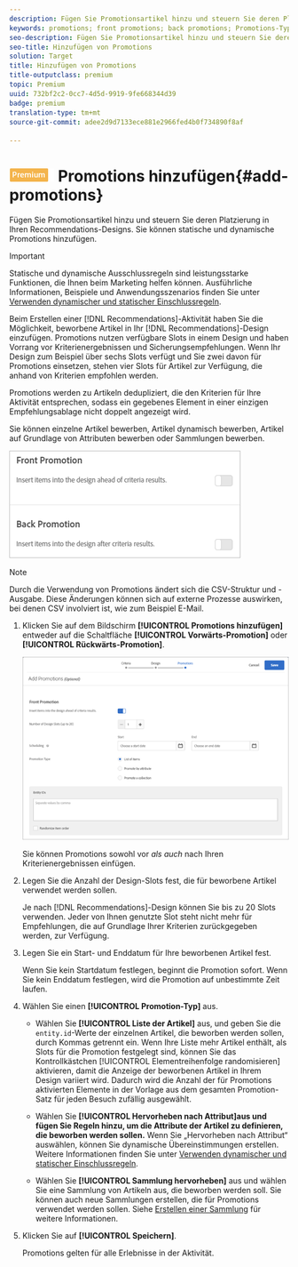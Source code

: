 ```yaml
---
description: Fügen Sie Promotionsartikel hinzu und steuern Sie deren Platzierung in Ihren Recommendations-Designs. Sie können statische und dynamische Promotions hinzufügen.
keywords: promotions; front promotions; back promotions; Promotions-Typ
seo-description: Fügen Sie Promotionsartikel hinzu und steuern Sie deren Platzierung in Ihren Recommendations-Designs. Sie können statische und dynamische Promotions hinzufügen.
seo-title: Hinzufügen von Promotions
solution: Target
title: Hinzufügen von Promotions
title-outputclass: premium
topic: Premium
uuid: 732bf2c2-0cc7-4d5d-9919-9fe668344d39
badge: premium
translation-type: tm+mt
source-git-commit: adee2d9d7133ece881e2966fed4b0f734890f8af

---
```



# ![PREMIUM](/help/assets/premium.png) Promotions hinzufügen{#add-promotions}

Fügen Sie Promotionsartikel hinzu und steuern Sie deren Platzierung in Ihren Recommendations-Designs. Sie können statische und dynamische Promotions hinzufügen.

>[!IMPORTANT]
>
>Statische und dynamische Ausschlussregeln sind leistungsstarke Funktionen, die Ihnen beim Marketing helfen können. Ausführliche Informationen, Beispiele und Anwendungsszenarios finden Sie unter [Verwenden dynamischer und statischer Einschlussregeln](../../c-recommendations/c-algorithms/use-dynamic-and-static-inclusion-rules.md#concept_4CB5C0FA705D4E449BD0B37B3D987F9F).

Beim Erstellen einer [!DNL Recommendations]-Aktivität haben Sie die Möglichkeit, beworbene Artikel in Ihr [!DNL Recommendations]-Design einzufügen. Promotions nutzen verfügbare Slots in einem Design und haben Vorrang vor Kriterienergebnissen und Sicherungsempfehlungen. Wenn Ihr Design zum Beispiel über sechs Slots verfügt und Sie zwei davon für Promotions einsetzen, stehen vier Slots für Artikel zur Verfügung, die anhand von Kriterien empfohlen werden.

Promotions werden zu Artikeln dedupliziert, die den Kriterien für Ihre Aktivität entsprechen, sodass ein gegebenes Element in einer einzigen Empfehlungsablage nicht doppelt angezeigt wird.

Sie können einzelne Artikel bewerben, Artikel dynamisch bewerben, Artikel auf Grundlage von Attributen bewerben oder Sammlungen bewerben.

![](assets/add_promotion_toggles.png)

>[!NOTE]
>
>Durch die Verwendung von Promotions ändert sich die CSV-Struktur und -Ausgabe. Diese Änderungen können sich auf externe Prozesse auswirken, bei denen CSV involviert ist, wie zum Beispiel E-Mail.

1. Klicken Sie auf dem Bildschirm **[!UICONTROL Promotions hinzufügen]** entweder auf die Schaltfläche **[!UICONTROL Vorwärts-Promotion]** oder **[!UICONTROL Rückwärts-Promotion]**.

   ![](assets/add_promotion_front.png)

   Sie können Promotions sowohl vor *als auch* nach Ihren Kriterienergebnissen einfügen.
1. Legen Sie die Anzahl der Design-Slots fest, die für beworbene Artikel verwendet werden sollen.

   Je nach [!DNL Recommendations]-Design können Sie bis zu 20 Slots verwenden. Jeder von Ihnen genutzte Slot steht nicht mehr für Empfehlungen, die auf Grundlage Ihrer Kriterien zurückgegeben werden, zur Verfügung.

1. Legen Sie ein Start- und Enddatum für Ihre beworbenen Artikel fest.

   Wenn Sie kein Startdatum festlegen, beginnt die Promotion sofort. Wenn Sie kein Enddatum festlegen, wird die Promotion auf unbestimmte Zeit laufen.

1. Wählen Sie einen **[!UICONTROL Promotion-Typ]** aus.

   * Wählen Sie **[!UICONTROL Liste der Artikel]** aus, und geben Sie die `entity.id`-Werte der einzelnen Artikel, die beworben werden sollen, durch Kommas getrennt ein.
   Wenn Ihre Liste mehr Artikel enthält, als Slots für die Promotion festgelegt sind, können Sie das Kontrollkästchen [!UICONTROL Elementreihenfolge randomisieren] aktivieren, damit die Anzeige der beworbenen Artikel in Ihrem Design variiert wird. Dadurch wird die Anzahl der für Promotions aktivierten Elemente in der Vorlage aus dem gesamten Promotion-Satz für jeden Besuch zufällig ausgewählt.

   * Wählen Sie **[!UICONTROL Hervorheben nach Attribut]aus und fügen Sie Regeln hinzu, um die Attribute der Artikel zu definieren, die beworben werden sollen.**
   Wenn Sie „Hervorheben nach Attribut“ auswählen, können Sie dynamische Übereinstimmungen erstellen. Weitere Informationen finden Sie unter [Verwenden dynamischer und statischer Einschlussregeln](../../c-recommendations/c-algorithms/use-dynamic-and-static-inclusion-rules.md#concept_4CB5C0FA705D4E449BD0B37B3D987F9F).

   * Wählen Sie **[!UICONTROL Sammlung hervorheben]** aus und wählen Sie eine Sammlung von Artikeln aus, die beworben werden soll. Sie können auch neue Sammlungen erstellen, die für Promotions verwendet werden sollen. Siehe [Erstellen einer Sammlung](../../c-recommendations/c-products/collections.md#task_1256DFF6842141FCAADD9E1428EF7F08) für weitere Informationen.



1. Klicken Sie auf **[!UICONTROL Speichern]**.

   Promotions gelten für alle Erlebnisse in der Aktivität.
